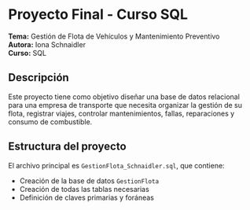 # Proyecto Final - Curso SQL

**Tema:** Gestión de Flota de Vehículos y Mantenimiento Preventivo  
**Autora:** Iona Schnaidler  
**Curso:** SQL 

## Descripción

Este proyecto tiene como objetivo diseñar una base de datos relacional para una empresa de transporte que necesita organizar la gestión de su flota, registrar viajes, controlar mantenimientos, fallas, reparaciones y consumo de combustible.

## Estructura del proyecto

El archivo principal es `GestionFlota_Schnaidler.sql`, que contiene:

- Creación de la base de datos `GestionFlota`
- Creación de todas las tablas necesarias
- Definición de claves primarias y foráneas
